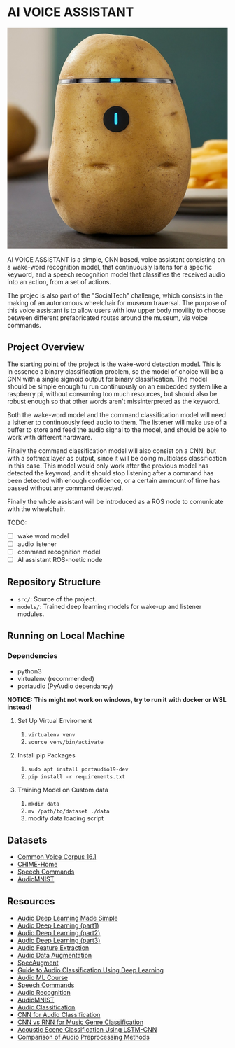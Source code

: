# AI VOICE ASSISTANT

![potato](img/potato_voice_assistant.jpg)

AI VOICE ASSISTANT is a simple, CNN based, voice assistant consisting on a wake-word recognition model,
that continuously lsitens for a specific keyword, and a speech recognition model that classifies
the received audio into an action, from a set of actions.

The projec is also part of the "SocialTech" challenge, which consists in the making of an autonomous 
wheelchair for museum traversal. The purpose of this voice assistant is to allow users with low upper
body movility to choose between different prefabricated routes around the museum, via voice commands. 

## Project Overview

The starting point of the project is the wake-word detection model. This is in essence a binary classification
problem, so the model of choice will be a CNN with a single sigmoid output for binary classification. The
model should be simple enough tu run continuously on an embedded system like a raspberry pi, without consuming
too much resources, but should also be robust enough so that other words aren't missinterpreted as the keyword.

Both the wake-word model and the command classification model will need a lsitener to continuously feed audio
to them. The listener will make use of a buffer to store and feed the audio signal to the model, and should be
able to work with different hardware.

Finally the command classification model will also consist on a CNN, but with a softmax layer as output, since
it will be doing multiclass classification in this case. This model would only work after the previous model
has detected the keyword, and it should stop listening after a command has been detected with enough confidence,
or a certain ammount of time has passed without any command detected.

Finally the whole assistant will be introduced as a ROS node to comunicate with the wheelchair.

TODO:
- [ ] wake word model
- [ ] audio listener
- [ ] command recognition model
- [ ] AI assistant ROS-noetic node

## Repository Structure

- `src/`: Source of the project.
- `models/`: Trained deep learning models for wake-up and listener modules.

## Running on Local Machine

### Dependencies

- python3
- virtualenv (recommended)
- portaudio (PyAudio dependancy)

**NOTICE: This might not work on windows, try to run it with docker or WSL instead!**

1. Set Up Virtual Enviroment
    1. `virtualenv venv`
    2. `source venv/bin/activate`

2. Install pip Packages
    1. `sudo apt install portaudio19-dev`
    2. `pip install -r requirements.txt`

3. Training Model on Custom data
    1. `mkdir data`
    2. `mv /path/to/dataset ./data`
    3. modify data loading script

## Datasets

- [Common Voice Corpus 16.1](https://commonvoice.mozilla.org/en/datasets)
- [CHIME-Home](https://archive.org/details/chime-home)
- [Speech Commands](https://arxiv.org/pdf/1804.03209.pdf)
- [AudioMNIST](https://github.com/soerenab/AudioMNIST?tab=readme-ov-file)

## Resources

- [Audio Deep Learning Made Simple](https://towardsdatascience.com/audio-deep-learning-made-simple-sound-classification-step-by-step-cebc936bbe5)
- [Audio Deep Learning (part1)](https://towardsdatascience.com/audio-deep-learning-made-simple-part-1-state-of-the-art-techniques-da1d3dff2504)
- [Audio Deep Learning (part2)](https://towardsdatascience.com/audio-deep-learning-made-simple-part-2-why-mel-spectrograms-perform-better-aad889a93505)
- [Audio Deep Learning (part3)](https://towardsdatascience.com/audio-deep-learning-made-simple-part-3-data-preparation-and-augmentation-24c6e1f6b52)
- [Audio Feature Extraction](https://pytorch.org/audio/stable/tutorials/audio_feature_extractions_tutorial.html#sphx-glr-tutorials-audio-feature-extractions-tutorial-py)
- [Audio Data Augmentation](https://pytorch.org/audio/main/tutorials/audio_data_augmentation_tutorial.html)
- [SpecAugment](https://arxiv.org/pdf/1904.08779.pdf)
- [Guide to Audio Classification Using Deep Learning](https://www.analyticsvidhya.com/blog/2022/04/guide-to-audio-classification-using-deep-learning/)
- [Audio ML Course](https://huggingface.co/learn/audio-course/chapter1/introduction)
- [Speech Commands](https://arxiv.org/pdf/1804.03209.pdf)
- [Audio Recognition](https://www.tensorflow.org/tutorials/audio/simple_audio)
- [AudioMNIST](https://arxiv.org/pdf/1807.03418.pdf)
- [Audio Classification](https://medium.com/@cgawande12/audio-classification-with-the-audio-mnist-dataset-0ad95c3fb713)
- [CNN for Audio Classification](https://www.mdpi.com/2076-3417/11/13/5796)
- [CNN vs RNN for Music Genre Classification](https://www.diva-portal.org/smash/get/diva2:1354738/FULLTEXT01.pdf)
- [Acoustic Scene Classification Using LSTM-CNN](https://dcase.community/documents/workshop2016/proceedings/Bae-DCASE2016workshop.pdf)
- [Comparison of Audio Preprocessing Methods](https://web.archive.org/web/20220612070124id_/https://repositum.tuwien.at/bitstream/20.500.12708/20348/1/Damboeck%20Maximilian%20-%202022%20-%20A%20Comparison%20of%20Audio%20Preprocessing%20Methods%20for...pdf)
